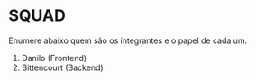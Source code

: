 # SQUAD

Enumere abaixo quem são os integrantes e o papel de cada um.

1. Danilo (Frontend)
2. Bittencourt (Backend)
